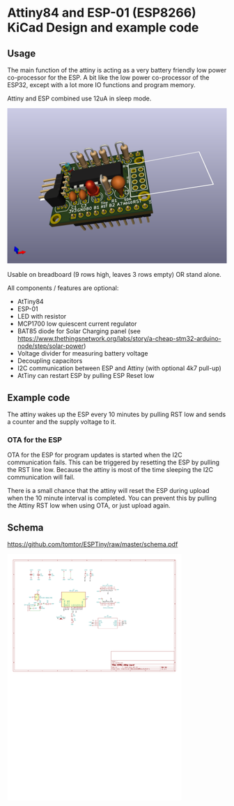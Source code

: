 # Attiny84 and ESP-01 (ESP8266) KiCad Design and example code

## Usage

The main function of the attiny is acting as a very battery friendly low power co-processor for the ESP.
A bit like the low power co-processor of the ESP32, except with a lot more IO functions and program memory.

Attiny and ESP combined use 12uA in sleep mode.

![3D rendering](ESPTiny.png)

Usable on breadboard (9 rows high, leaves 3 rows empty) OR stand alone.

All components / features are optional:

- AtTiny84
- ESP-01
- LED with resistor
- MCP1700 low quiescent current regulator
- BAT85 diode for Solar Charging panel (see https://www.thethingsnetwork.org/labs/story/a-cheap-stm32-arduino-node/step/solar-power)
- Voltage divider for measuring battery voltage
- Decoupling capacitors
- I2C communication between ESP and Attiny (with optional 4k7 pull-up)
- AtTiny can restart ESP by pulling ESP Reset low

## Example code

The attiny wakes up the ESP every 10 minutes by pulling RST low and sends a counter and the supply voltage to it.

### OTA for the ESP
OTA for the ESP for program updates is started when the I2C communication fails.
This can be triggered by resetting the ESP by pulling the RST line low.
Because the attiny is most of the time sleeping
the I2C communication will fail.

There is a small chance that the attiny will reset the ESP during upload when the 10 minute interval is completed.
You can prevent this by pulling the Attiny RST low when using OTA, or just upload again.

## Schema

https://github.com/tomtor/ESPTiny/raw/master/schema.pdf

<img alt="Schema" src="./schema.svg" width="400">
